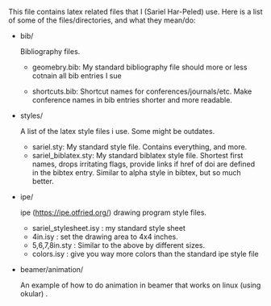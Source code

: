<!--- org-mode file -->

This file contains latex related files that I (Sariel Har-Peled)
use. Here is a list of some of the files/directories, and what they
mean/do:

- bib/

  Bibliography files.

  - geomebry.bib:
    My standard bibliography file should more or less cotnain all bib
    entries I sue

  - shortcuts.bib:
    Shortcut names for conferences/journals/etc. Make conference names in
    bib entries shorter and more readable.

- styles/

  A list of the latex style files i use. Some might be outdates.
  - sariel.sty:
    My standard style file. Contains everything, and more.
  - sariel_biblatex.sty:
    My standard biblatex style file. Shortest first names, drops
    irritating flags, provide links if href of doi are defined in the
    bibtex entry. Similar to alpha style in bibtex, but so much
    better.

- ipe/

  ipe (https://ipe.otfried.org/) drawing program style files.
  - sariel_stylesheet.isy : my standard style sheet
  - 4in.isy : set the drawing area to 4x4 inches.
  - 5,6,7,8in.sty         : Similar to the above by different sizes.
  - colors.isy            : give you way more colors than the standard
                          ipe style file
  
  
- beamer/animation/

  An example of how to do animation in beamer that works on linux
  (using okular)
.
